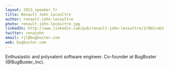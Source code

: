 ```yaml
---
layout: 2013_speaker_fr
title: Renault John Lecoultre
author: renault-john-lecoultre
photo: renault-john-lecoultre.jpg
linkedIn: http://www.linkedin.com/pub/renault-john-lecoultre/3/9b5/ab2
twitter: renajohn
email: rjl@bugbuster.com
web: bugbuster.com
---
```


Enthusiastic and polyvalent software engineer. Co-founder at BugBuster (@BugBuster_Inc).
